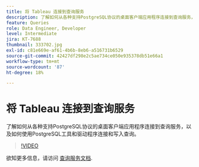 ```yaml
---
title: 将 Tableau 连接到查询服务
description: 了解如何从各种支持PostgreSQL协议的桌面客户端应用程序连接到查询服务，以及如何使用PostgreSQL工具和驱动程序连接和写入查询。
feature: Queries
role: Data Engineer, Developer
level: Intermediate
jira: KT-7688
thumbnail: 333702.jpg
exl-id: c81e669e-af61-4b6b-8eb6-a516731b6529
source-git-commit: 42427df298e2c5ae734ce050e935378db51e66a1
workflow-type: tm+mt
source-wordcount: '87'
ht-degree: 18%

---
```


# 将 Tableau 连接到查询服务

了解如何从各种支持PostgreSQL协议的桌面客户端应用程序连接到查询服务，以及如何使用PostgreSQL工具和驱动程序连接和写入查询。

>[!VIDEO](https://video.tv.adobe.com/v/333702?quality=12&learn=on)

欲知更多信息，请访问 [查询服务文档](https://experienceleague.adobe.com/docs/experience-platform/query/home.html?lang=zh-Hans).
